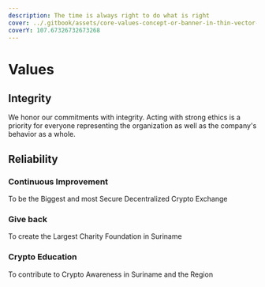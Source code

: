 ```yaml
---
description: The time is always right to do what is right
cover: ../.gitbook/assets/core-values-concept-or-banner-in-thin-vector-23485977.jpg
coverY: 107.67326732673268
---
```


# Values

## Integrity

We honor our commitments with integrity. Acting with strong ethics is a priority for everyone representing the organization as well as the company's behavior as a whole.

## Reliability

### Continuous Improvement

To be the Biggest and most Secure Decentralized Crypto Exchange

### Give back

To create the Largest Charity Foundation in Suriname

### Crypto Education

To contribute to Crypto Awareness in Suriname and the Region
